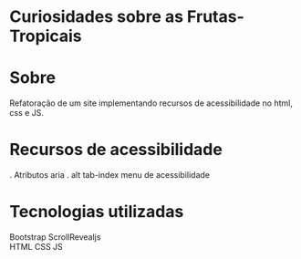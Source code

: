 # Curiosidades sobre as Frutas-Tropicais
# Sobre
Refatoração de um site implementando recursos de acessibilidade no html, css e JS.

# Recursos de acessibilidade
. Atributos aria
. alt
tab-index
menu de acessibilidade

# Tecnologias utilizadas
Bootstrap 
ScrollRevealjs  
HTML
CSS
JS

